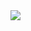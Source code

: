 <img align="right" src="https://visitor-badge.laobi.icu/badge?page_id=trungho1411.trungho" />

<h1 align="center">
  <a href="https://git.io/typing-svg>
</h1>
